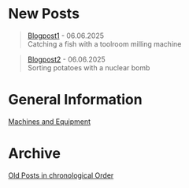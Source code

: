 # New Posts

>[Blogpost1](/posts/06.06.2025_catchingfish.md) - 06.06.2025  
> Catching a fish with a toolroom milling machine

>[Blogpost2](URL) - 06.06.2025  
> Sorting potatoes with a nuclear bomb

# General Information

[Machines and Equipment](URL)

# Archive

[Old Posts in chronological Order](URL)